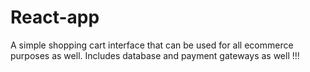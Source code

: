 # React-app
A simple shopping cart interface that can be used for all ecommerce purposes as well. Includes database and payment gateways as well !!!
